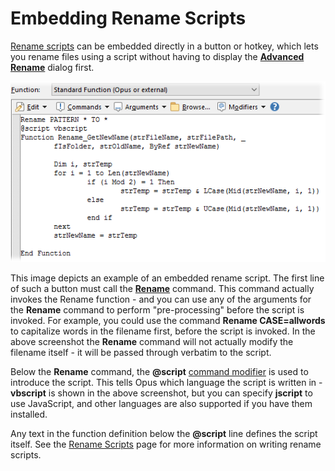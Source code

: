 # Embedding Rename Scripts

[Rename scripts](/Manual/file_operations/renaming_files/advanced_rename/rename_scripts.md) can be embedded directly in a button or hotkey, which lets you rename files using a script without having to display the **[Advanced Rename](/Manual/file_operations/renaming_files/advanced_rename/RAEDME.md)** dialog first.

![](/Manual/images/media/rename_embed.png)

This image depicts an example of an embedded rename script. The first line of such a button must call the **[Rename](/Manual/reference/command_reference/internal_commands/rename.md)** command. This command actually invokes the Rename function - and you can use any of the arguments for the **Rename** command to perform "pre-processing" before the script is invoked. For example, you could use the command **Rename CASE=allwords** to capitalize words in the filename first, before the script is invoked. In the above screenshot the **Rename** command will not actually modify the filename itself - it will be passed through verbatim to the script.

Below the **Rename** command, the **@script** [command modifier](/Manual/reference/command_reference/command_modifier_reference.md) is used to introduce the script. This tells Opus which language the script is written in - **vbscript** is shown in the above screenshot, but you can specify **jscript** to use JavaScript, and other languages are also supported if you have them installed.

Any text in the function definition below the **@script** line defines the script itself. See the [Rename Scripts](/Manual/scripting/rename_scripts/RAEDME.md) page for more information on writing rename scripts.
